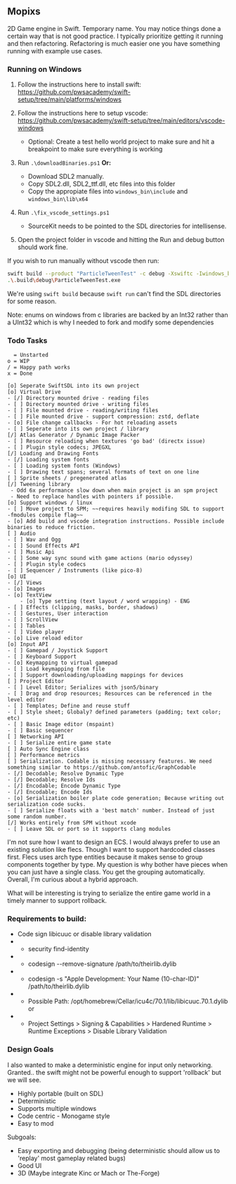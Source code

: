 ## Mopixs

2D Game engine in Swift. Temporary name. You may notice things done a certain way that is not good practice. I typically prioritize getting it running and then refactoring. Refactoring is much easier one you have something running with example use cases. 

### Running on Windows

1. Follow the instructions here to install swift: https://github.com/pwsacademy/swift-setup/tree/main/platforms/windows

2. Follow the instructions here to setup vscode: https://github.com/pwsacademy/swift-setup/tree/main/editors/vscode-windows

    * Optional: Create a test hello world project to make sure and hit a breakpoint to make sure everything is working

3. Run `.\downloadBinaries.ps1` **Or:** 
    * Download SDL2 manually.
    * Copy SDL2.dll, SDL2_ttf.dll, etc files into this folder
    * Copy the appropiate files into `windows_bin\include` and `windows_bin\lib\x64`

4. Run `.\fix_vscode_settings.ps1`
    * SourceKit needs to be pointed to the SDL directories for intellisense.

5. Open the project folder in vscode and hitting the Run and debug button should work fine.

If you wish to run manually without vscode then run:

```bash
swift build --product "ParticleTweenTest" -c debug -Xswiftc -Iwindows_bin\\include -Xlinker -Lwindows_bin\\lib\\x64
.\.build\debug\ParticleTweenTest.exe
```

We're using `swift build` because `swift run` can't find the SDL directories for some reason.

Note: enums on windows from c libraries are backed by an Int32 rather than a UInt32 which is why I needed to fork and modify some dependencies

### Todo Tasks
```
  = Unstarted
o = WIP
/ = Happy path works
x = Done

[o] Seperate SwiftSDL into its own project
[o] Virtual Drive
- [/] Directory mounted drive - reading files
- [ ] Directory mounted drive - writing files
- [ ] File mounted drive - reading/writing files
- [ ] File mounted drive - support compression: zstd, deflate
- [o] File change callbacks - For hot reloading assets
- [ ] Seperate into its own project / library
[/] Atlas Generator / Dynamic Image Packer
- [ ] Resource reloading when textures 'go bad' (directx issue)
- [ ] Plugin style codecs; JPEGXL
[/] Loading and Drawing Fonts
- [/] Loading system fonts
- [ ] Loading system fonts (Windows)
- [ ] Drawing text spans; several formats of text on one line
[ ] Sprite sheets / pregenerated atlas
[/] Tweening library
 - Odd 6x performance slow down when main project is an spm project
 - Need to replace handles with pointers if possible.
[o] Support windows / linux
- [ ] Move project to SPM; ~~requires heavily modifing SDL to support -fmodules compile flag~~ 
- [o] Add build and vscode integration instructions. Possible include binaries to reduce friction.
[ ] Audio
- [ ] Wav and Ogg
- [ ] Sound Effects API
- [ ] Music Api
- [ ] Some way sync sound with game actions (mario odyssey)
- [ ] Plugin style codecs
- [ ] Sequencer / Instruments (like pico-8)
[o] UI
- [/] Views
- [o] Images
- [o] TextView
    - [o] Type setting (text layout / word wrapping) - ENG
- [ ] Effects (clipping, masks, border, shadows)
- [ ] Gestures, User interaction
- [ ] ScrollView
- [ ] Tables
- [ ] Video player
- [o] Live reload editor
[o] Input API
- [ ] Gamepad / Joystick Support
- [ ] Keyboard Support
- [o] Keymapping to virtual gamepad
- [ ] Load keymapping from file
- [ ] Support downloading/uploading mappings for devices
[ ] Project Editor
- [ ] Level Editor; Serializes with json5/binary
- [ ] Drag and drop resources; Resources can be referenced in the level editor
- [ ] Templates; Define and reuse stuff
- [ ] Style sheet; Globaly? defined parameters (padding; text color; etc)
- [ ] Basic Image editor (mspaint)
- [ ] Basic sequencer
[ ] Networking API
- [ ] Serialize entire game state
[ ] Auto Sync Engine class
[ ] Performance metrics
[ ] Serialization. Codable is missing necessary features. We need something similar to https://github.com/antofic/GraphCodable
- [/] Decodable; Resolve Dynamic Type
- [/] Decodable; Resolve Ids
- [/] Encodable; Encode Dynamic Type
- [/] Encodable; Encode Ids
- [o] Serialization boiler plate code generation; Because writing out serialization code sucks.
- [ ] Serialize floats with a 'best match' number. Instead of just some random number.
[/] Works entirely from SPM without xcode
- [ ] Leave SDL or port so it supports clang modules
```

I'm not sure how I want to design an ECS. I would always prefer to use an existing solution like flecs. Though I want to support hardcoded classes first. Flecs uses arch type entities because it makes sense to group components together by type. My question is why bother have pieces when you can just have a single class. You get the grouping automatically. Overall, I'm curious about a hybrid approach.

What will be interesting is trying to serialize the entire game world in a timely manner to support rollback.

### Requirements to build:
* Code sign libicuuc or disable library validation
* * security find-identity
* * codesign --remove-signature /path/to/theirlib.dylib
* * codesign -s "Apple Development: Your Name (10-char-ID)"  /path/to/theirlib.dylib
* * Possible Path: /opt/homebrew/Cellar/icu4c/70.1/lib/libicuuc.70.1.dylib
or
* * Project Settings > Signing & Capabilities > Hardened Runtime > Runtime Exceptions > Disable Library Validation

### Design Goals
I also wanted to make a deterministic engine for input only networking. Granted.. the swift might not be powerful enough to support 'rollback' but we will see.

* Highly portable (built on SDL)
* Deterministic
* Supports multiple windows
* Code centric - Monogame style
* Easy to mod

Subgoals:
* Easy exporting and debugging (being deterministic should allow us to 'replay' most gameplay related bugs)
* Good UI
* 3D (Maybe integrate Kinc or Mach or The-Forge)
